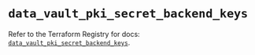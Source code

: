 # `data_vault_pki_secret_backend_keys`

Refer to the Terraform Registry for docs: [`data_vault_pki_secret_backend_keys`](https://registry.terraform.io/providers/hashicorp/vault/3.25.0/docs/data-sources/pki_secret_backend_keys).
